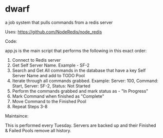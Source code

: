 # dwarf
a job system that pulls commands from a redis server

Uses: https://github.com/NodeRedis/node_redis


Code: 

app.js is the main script that performs the following in this exact order: 

1. Connect to Redis server
2. Get Self Server Name. Example - SF-2
3. Search and Get All commands in the database that have a key Self Server Name and add to TODO Pool
4. Iterate through all commands grabbed. Example: Server: 100, Command: Start, Server: SF-2, Status: Not Started
5. Perform the commands grabbed and mark status as - "In Progress"
6. Mark Command when finished as "Complete"
7. Move Command to the Finished Pool
8. Repeat Steps 3-8


Maintaince: 

This is performed every Tuesday. Servers are backed up and their Finished & Failed Pools remove all history.
